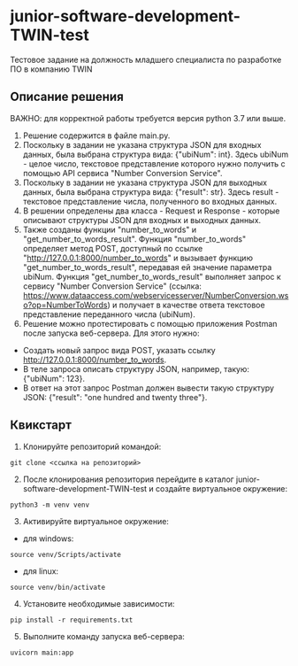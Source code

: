 # junior-software-development-TWIN-test
Тестовое задание на должность младшего специалиста по разработке ПО в компанию TWIN

## Описание решения
ВАЖНО: для корректной работы требуется версия python 3.7 или выше.
1. Решение содержится в файле main.py.
2. Поскольку в задании не указана структура JSON для входных данных, была выбрана структура вида: {"ubiNum": int}. Здесь ubiNum - целое число, текстовое представление которого нужно получить с помощью API сервиса "Number Conversion Service".
3. Поскольку в задании не указана структура JSON для выходных данных, была выбрана структура вида: {"result": str}. Здесь result - текстовое представление числа, полученного во входных данных.
4. В решении определены два класса - Request и Response - которые описывают структуры JSON для входных и выходных данных.
5. Также созданы функции "number_to_words" и "get_number_to_words_result". Функция "number_to_words" определяет метод POST, доступный по ссылке "http://127.0.0.1:8000/number_to_words" и вызывает функцию "get_number_to_words_result", передавая ей значение параметра ubiNum. Функция "get_number_to_words_result" выполняет запрос к сервису "Number Conversion Service" (ссылка: https://www.dataaccess.com/webservicesserver/NumberConversion.wso?op=NumberToWords) и получает в качестве ответа текстовое представление переданного числа (ubiNum).
6. Решение можно протестировать с помощью приложения Postman после запуска веб-сервера. Для этого нужно:
- Создать новый запрос вида POST, указать ссылку http://127.0.0.1:8000/number_to_words.
- В теле запроса описать структуру JSON, например, такую: {"ubiNum": 123}. 
- В ответ на этот запрос Postman должен вывести такую структуру JSON: {"result": "one hundred and twenty three"}.

## Квикстарт
1. Клонируйте репозиторий командой:
```
git clone <ссылка на репозиторий>
```
2. После клонирования репозитория перейдите в каталог junior-software-development-TWIN-test и создайте виртуальное окружение:
```
python3 -m venv venv
```
3. Активируйте виртуальное окружение:
- для windows:
```
source venv/Scripts/activate
```
- для linux:
```
source venv/bin/activate
```
4. Установите необходимые зависимости:
```
pip install -r requirements.txt
```
5. Выполните команду запуска веб-сервера:
```
uvicorn main:app
```
